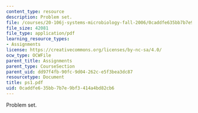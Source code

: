 ```yaml
---
content_type: resource
description: Problem set.
file: /courses/20-106j-systems-microbiology-fall-2006/0caddfe635bb7b7e9bf3414a4bd82cb6_ps1.pdf
file_size: 42081
file_type: application/pdf
learning_resource_types:
- Assignments
license: https://creativecommons.org/licenses/by-nc-sa/4.0/
ocw_type: OCWFile
parent_title: Assignments
parent_type: CourseSection
parent_uid: dd97f4fb-90fc-9d04-262c-e5f3bea3dc87
resourcetype: Document
title: ps1.pdf
uid: 0caddfe6-35bb-7b7e-9bf3-414a4bd82cb6
---
```

Problem set.
